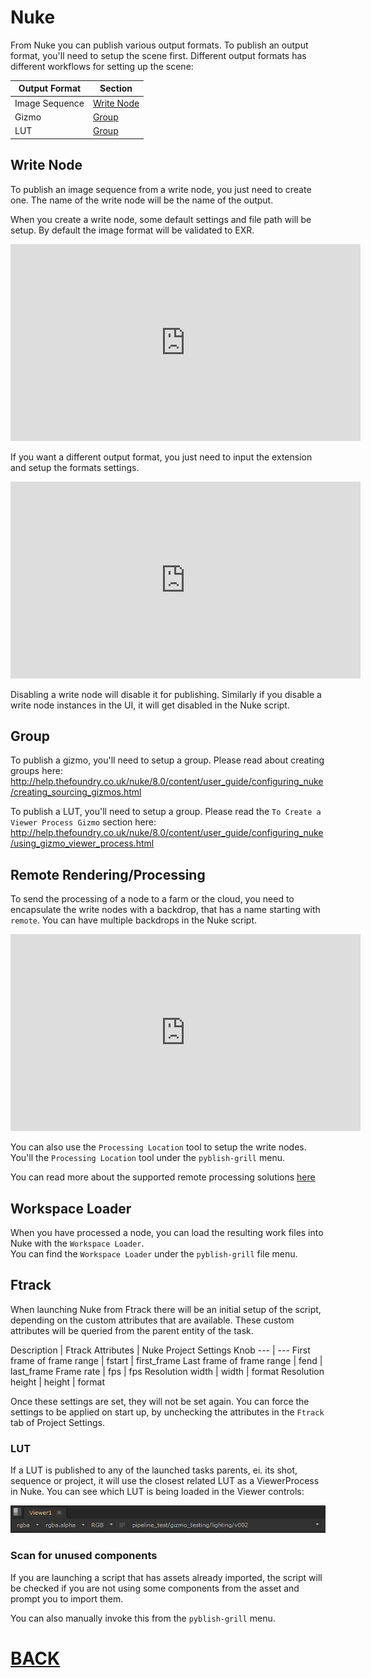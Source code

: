 # Nuke

From Nuke you can publish various output formats. To publish an output format, you'll need to setup the scene first. Different output formats has different workflows for setting up the scene:

Output Format | Section
--- | ---
Image Sequence | [Write Node](#write-node)
Gizmo | [Group](#group)
LUT | [Group](#group)

## Write Node

To publish an image sequence from a write node, you just need to create one. The name of the write node will be the name of the output.

When you create a write node, some default settings and file path will be setup. By default the image format will be validated to EXR.

<iframe width="560" height="315" src="https://www.youtube.com/embed/NXydycPNzwk" frameborder="0" allowfullscreen></iframe>

If you want a different output format, you just need to input the extension and setup the formats settings.

<iframe width="560" height="315" src="https://www.youtube.com/embed/_qvu4VfbUC8" frameborder="0" allowfullscreen></iframe>

Disabling a write node will disable it for publishing. Similarly if you disable a write node instances in the UI, it will get disabled in the Nuke script.

## Group

To publish a gizmo, you'll need to setup a group. Please read about creating groups here: http://help.thefoundry.co.uk/nuke/8.0/content/user_guide/configuring_nuke/creating_sourcing_gizmos.html

To publish a LUT, you'll need to setup a group. Please read the ```To Create a Viewer Process Gizmo``` section here: http://help.thefoundry.co.uk/nuke/8.0/content/user_guide/configuring_nuke/using_gizmo_viewer_process.html

## Remote Rendering/Processing

To send the processing of a node to a farm or the cloud, you need to encapsulate the write nodes with a backdrop, that has a name starting with ```remote```. You can have multiple backdrops in the Nuke script.

<iframe width="560" height="315" src="https://www.youtube.com/embed/exfn1nCQTYI" frameborder="0" allowfullscreen></iframe>

You can also use the ```Processing Location``` tool to setup the write nodes. You'll the ```Processing Location``` tool under the ```pyblish-grill``` menu.

You can read more about the supported remote processing solutions [here](remote.md)

## Workspace Loader

When you have processed a node, you can load the resulting work files into Nuke with the ```Workspace Loader```.   
You can find the ```Workspace Loader``` under the ```pyblish-grill``` file menu.

## Ftrack

When launching Nuke from Ftrack there will be an initial setup of the script, depending on the custom attributes that are available. These custom attributes will be queried from the parent entity of the task.

Description | Ftrack Attributes | Nuke Project Settings Knob
--- | ---
First frame of frame range | fstart | first_frame
Last frame of frame range | fend | last_frame
Frame rate | fps | fps
Resolution width | width | format
Resolution height | height | format

Once these settings are set, they will not be set again. You can force the settings to be applied on start up, by unchecking the attributes in the ```Ftrack``` tab of Project Settings.

### LUT

If a LUT is published to any of the launched tasks parents, ei. its shot, sequence or project, it will use the closest related LUT as a ViewerProcess in Nuke. You can see which LUT is being loaded in the Viewer controls:

![pyblish_ui](nuke_viewer_controls.png "nuke_viewer_controls screengrab")

### Scan for unused components

If you are launching a script that has assets already imported, the script will be checked if you are not using some components from the asset and prompt you to import them.

You can also manually invoke this from the ```pyblish-grill``` menu.

# [BACK](index.md)
